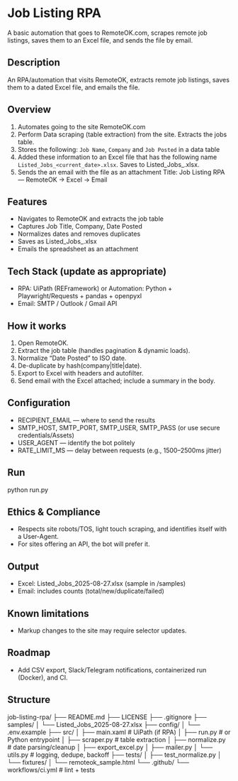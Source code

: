 # Job Listing RPA
A basic automation that goes to RemoteOK.com, scrapes remote job listings, saves them to an Excel file, and sends the file by email.

## Description
An RPA/automation that visits RemoteOK, extracts remote job listings, saves them to a dated Excel file, and emails the file.

## Overview
1. Automates going to the site RemoteOK.com
2. Perform Data scraping (table extraction) from the site. Extracts the jobs table.
3. Stores the following: `Job Name`, `Company` and `Job Posted` in a data table
4. Added these information to an Excel file that has the following name `Listed_Jobs_<current_date>.xlsx`. Saves to Listed_Jobs_<YYYY-MM-DD>.xlsx.
5. Sends the an email with the file as an attachment
Title: Job Listing RPA — RemoteOK → Excel → Email


## Features

- Navigates to RemoteOK and extracts the job table
- Captures Job Title, Company, Date Posted
- Normalizes dates and removes duplicates
- Saves as Listed_Jobs_<YYYY-MM-DD>.xlsx
- Emails the spreadsheet as an attachment

## Tech Stack (update as appropriate)
- RPA: UiPath (REFramework) or Automation: Python + Playwright/Requests + pandas + openpyxl
- Email: SMTP / Outlook / Gmail API

## How it works
1. Open RemoteOK.
2. Extract the job table (handles pagination & dynamic loads).
3. Normalize “Date Posted” to ISO date.
4. De-duplicate by hash(company|title|date).
5. Export to Excel with headers and autofilter.
6. Send email with the Excel attached; include a summary in the body.

## Configuration
- RECIPIENT_EMAIL — where to send the results
- SMTP_HOST, SMTP_PORT, SMTP_USER, SMTP_PASS (or use secure credentials/Assets)
- USER_AGENT — identify the bot politely
- RATE_LIMIT_MS — delay between requests (e.g., 1500–2500ms jitter)

## Run


python run.py



## Ethics & Compliance
- Respects site robots/TOS, light touch scraping, and identifies itself with a User-Agent.
- For sites offering an API, the bot will prefer it.

## Output
- Excel: Listed_Jobs_2025-08-27.xlsx (sample in /samples)
- Email: includes counts (total/new/duplicate/failed)

## Known limitations

- Markup changes to the site may require selector updates.

## Roadmap

- Add CSV export, Slack/Telegram notifications, containerized run (Docker), and CI.

## Structure
job-listing-rpa/
├── README.md
├── LICENSE
├── .gitignore
├── samples/
│   └── Listed_Jobs_2025-08-27.xlsx
├── config/
│   └── .env.example
├── src/
│   ├── main.xaml                 # UiPath (if RPA) 
│   ├── run.py                    # or Python entrypoint
│   ├── scraper.py                # table extraction
│   ├── normalize.py              # date parsing/cleanup
│   ├── export_excel.py
│   ├── mailer.py
│   └── utils.py                  # logging, dedupe, backoff
├── tests/
│   ├── test_normalize.py
│   └── fixtures/
│       └── remoteok_sample.html
└── .github/
    └── workflows/ci.yml          # lint + tests
